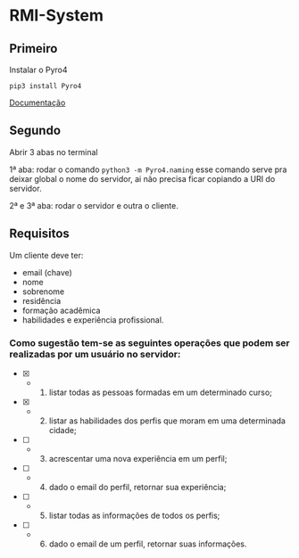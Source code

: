# RMI-System

## Primeiro
Instalar o Pyro4

```
pip3 install Pyro4
```

[Documentação](https://pyro4.readthedocs.io/en/stable/index.html#)

## Segundo

Abrir 3 abas no terminal

1ª aba:
  rodar o comando ```python3 -m Pyro4.naming``` esse comando serve pra deixar global o nome do servidor, ai não precisa ficar copiando a URI do servidor.
  
2ª e 3ª aba:
  rodar o servidor e outra o cliente.



## Requisitos

Um cliente deve ter:

* email (chave)
* nome
* sobrenome
* residência 
* formação acadêmica
* habilidades e experiência profissional. 


### Como sugestão tem-se as seguintes operações que podem ser realizadas por um usuário no servidor:

- [x] - 1. listar todas as pessoas formadas em um determinado curso;
- [x] - 2. listar as habilidades dos perfis que moram em uma determinada cidade;
- [ ] - 3. acrescentar uma nova experiência em um perfil;
- [ ] - 4. dado o email do perfil, retornar sua experiência;
- [ ] - 5. listar todas as informações de todos os perfis;
- [ ] - 6. dado o email de um perfil, retornar suas informações.
